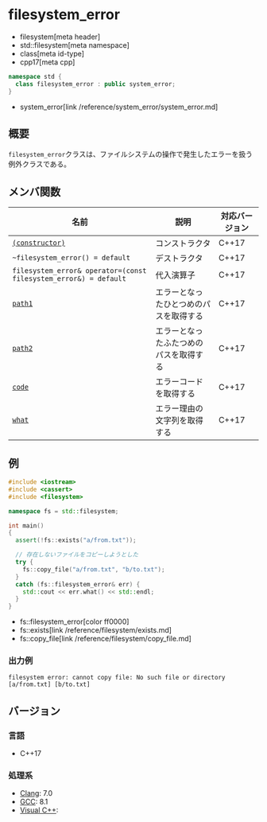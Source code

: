 # filesystem_error
* filesystem[meta header]
* std::filesystem[meta namespace]
* class[meta id-type]
* cpp17[meta cpp]

```cpp
namespace std {
  class filesystem_error : public system_error;
}
```
* system_error[link /reference/system_error/system_error.md]

## 概要
`filesystem_error`クラスは、ファイルシステムの操作で発生したエラーを扱う例外クラスである。


## メンバ関数

| 名前 | 説明 | 対応バージョン |
|------|------|----------------|
| [`(constructor)`](filesystem_error/op_constructor.md) | コンストラクタ | C++17 |
| `~filesystem_error() = default` | デストラクタ | C++17 |
| `filesystem_error& operator=(const filesystem_error&) = default` | 代入演算子 | C++17 |
| [`path1`](filesystem_error/path1.md) | エラーとなったひとつめのパスを取得する | C++17 |
| [`path2`](filesystem_error/path2.md) | エラーとなったふたつめのパスを取得する | C++17 |
| [`code`](filesystem_error/code.md) | エラーコードを取得する | C++17 |
| [`what`](filesystem_error/what.md) | エラー理由の文字列を取得する | C++17 |


## 例
```cpp example
#include <iostream>
#include <cassert>
#include <filesystem>

namespace fs = std::filesystem;

int main()
{
  assert(!fs::exists("a/from.txt"));

  // 存在しないファイルをコピーしようとした
  try {
    fs::copy_file("a/from.txt", "b/to.txt");
  }
  catch (fs::filesystem_error& err) {
    std::cout << err.what() << std::endl;
  }
}
```
* fs::filesystem_error[color ff0000]
* fs::exists[link /reference/filesystem/exists.md]
* fs::copy_file[link /reference/filesystem/copy_file.md]

### 出力例
```
filesystem error: cannot copy file: No such file or directory [a/from.txt] [b/to.txt]
```

## バージョン
### 言語
- C++17

### 処理系
- [Clang](/implementation.md#clang): 7.0
- [GCC](/implementation.md#gcc): 8.1
- [Visual C++](/implementation.md#visual_cpp):
